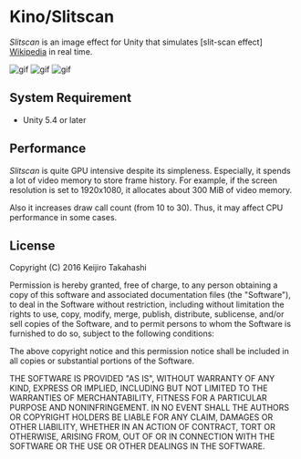 Kino/Slitscan
=============

*Slitscan* is an image effect for Unity that simulates [slit-scan effect]
[Wikipedia] in real time.

![gif](http://67.media.tumblr.com/ac4871c151023e1297f505198dd3c654/tumblr_ocxowaWfD01qio469o1_320.gif)
![gif](http://67.media.tumblr.com/89ff943410b2ec25cab1f67120b9461a/tumblr_ocxowaWfD01qio469o2_320.gif)
![gif](http://66.media.tumblr.com/0f5b9b9a8134b941837c28f9d8e195fc/tumblr_ocxowaWfD01qio469o3_320.gif)

System Requirement
------------------

- Unity 5.4 or later

Performance
-----------

*Slitscan* is quite GPU intensive despite its simpleness. Especially, it spends
a lot of video memory to store frame history. For example, if the screen
resolution is set to 1920x1080, it allocates about 300 MiB of video memory.

Also it increases draw call count (from 10 to 30). Thus, it may affect CPU
performance in some cases.

License
-------

Copyright (C) 2016 Keijiro Takahashi

Permission is hereby granted, free of charge, to any person obtaining a copy of
this software and associated documentation files (the "Software"), to deal in
the Software without restriction, including without limitation the rights to
use, copy, modify, merge, publish, distribute, sublicense, and/or sell copies of
the Software, and to permit persons to whom the Software is furnished to do so,
subject to the following conditions:

The above copyright notice and this permission notice shall be included in all
copies or substantial portions of the Software.

THE SOFTWARE IS PROVIDED "AS IS", WITHOUT WARRANTY OF ANY KIND, EXPRESS OR
IMPLIED, INCLUDING BUT NOT LIMITED TO THE WARRANTIES OF MERCHANTABILITY, FITNESS
FOR A PARTICULAR PURPOSE AND NONINFRINGEMENT. IN NO EVENT SHALL THE AUTHORS OR
COPYRIGHT HOLDERS BE LIABLE FOR ANY CLAIM, DAMAGES OR OTHER LIABILITY, WHETHER
IN AN ACTION OF CONTRACT, TORT OR OTHERWISE, ARISING FROM, OUT OF OR IN
CONNECTION WITH THE SOFTWARE OR THE USE OR OTHER DEALINGS IN THE SOFTWARE.

[Wikipedia]: https://en.wikipedia.org/wiki/Slit-scan_photography

